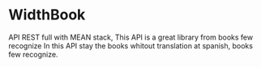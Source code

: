# WidthBook
API REST full with MEAN stack, This API is a great  library from books few recognize
In this API stay the books  whitout translation at spanish, books few recognize.
